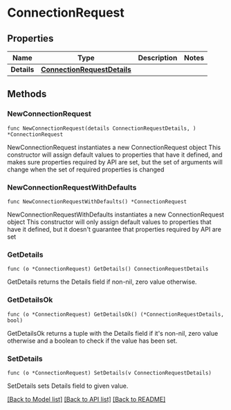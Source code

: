 # ConnectionRequest

## Properties

Name | Type | Description | Notes
------------ | ------------- | ------------- | -------------
**Details** | [**ConnectionRequestDetails**](ConnectionRequestDetails.md) |  | 

## Methods

### NewConnectionRequest

`func NewConnectionRequest(details ConnectionRequestDetails, ) *ConnectionRequest`

NewConnectionRequest instantiates a new ConnectionRequest object
This constructor will assign default values to properties that have it defined,
and makes sure properties required by API are set, but the set of arguments
will change when the set of required properties is changed

### NewConnectionRequestWithDefaults

`func NewConnectionRequestWithDefaults() *ConnectionRequest`

NewConnectionRequestWithDefaults instantiates a new ConnectionRequest object
This constructor will only assign default values to properties that have it defined,
but it doesn't guarantee that properties required by API are set

### GetDetails

`func (o *ConnectionRequest) GetDetails() ConnectionRequestDetails`

GetDetails returns the Details field if non-nil, zero value otherwise.

### GetDetailsOk

`func (o *ConnectionRequest) GetDetailsOk() (*ConnectionRequestDetails, bool)`

GetDetailsOk returns a tuple with the Details field if it's non-nil, zero value otherwise
and a boolean to check if the value has been set.

### SetDetails

`func (o *ConnectionRequest) SetDetails(v ConnectionRequestDetails)`

SetDetails sets Details field to given value.



[[Back to Model list]](../README.md#documentation-for-models) [[Back to API list]](../README.md#documentation-for-api-endpoints) [[Back to README]](../README.md)


